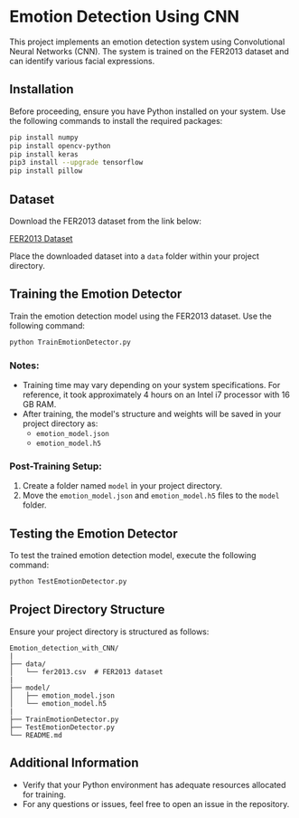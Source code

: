 # Emotion Detection Using CNN

This project implements an emotion detection system using Convolutional Neural Networks (CNN). The system is trained on the FER2013 dataset and can identify various facial expressions.

## Installation

Before proceeding, ensure you have Python installed on your system. Use the following commands to install the required packages:

```bash
pip install numpy
pip install opencv-python
pip install keras
pip3 install --upgrade tensorflow
pip install pillow
```

## Dataset

Download the FER2013 dataset from the link below:

[FER2013 Dataset](https://www.kaggle.com/msambare/fer2013)

Place the downloaded dataset into a `data` folder within your project directory.

## Training the Emotion Detector

Train the emotion detection model using the FER2013 dataset. Use the following command:

```bash
python TrainEmotionDetector.py
```

### Notes:
- Training time may vary depending on your system specifications. For reference, it took approximately 4 hours on an Intel i7 processor with 16 GB RAM.
- After training, the model's structure and weights will be saved in your project directory as:
  - `emotion_model.json`
  - `emotion_model.h5`

### Post-Training Setup:
1. Create a folder named `model` in your project directory.
2. Move the `emotion_model.json` and `emotion_model.h5` files to the `model` folder.

## Testing the Emotion Detector

To test the trained emotion detection model, execute the following command:

```bash
python TestEmotionDetector.py
```

## Project Directory Structure

Ensure your project directory is structured as follows:

```
Emotion_detection_with_CNN/
|
├── data/
│   └── fer2013.csv  # FER2013 dataset
|
├── model/
│   ├── emotion_model.json
│   └── emotion_model.h5
|
├── TrainEmotionDetector.py
├── TestEmotionDetector.py
└── README.md
```

## Additional Information

- Verify that your Python environment has adequate resources allocated for training.
- For any questions or issues, feel free to open an issue in the repository.
